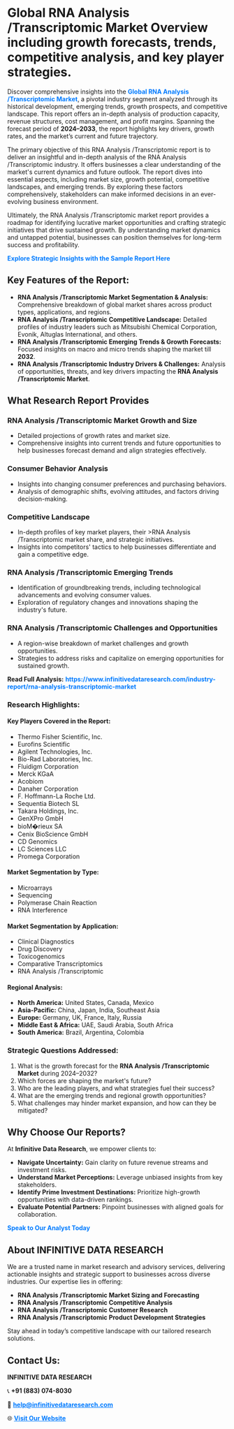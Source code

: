 <h1>Global RNA Analysis /Transcriptomic Market Overview including growth forecasts, trends, competitive analysis, and key player strategies.</h1>
<p>
Discover comprehensive insights into the 
<a href="https://www.infinitivedataresearch.com/industry-report/rna-analysis-transcriptomic-market" rel="dofollow" style="color: #007BFF; text-decoration: none;"><strong>Global RNA Analysis /Transcriptomic Market</strong></a>, a pivotal industry segment analyzed through its historical development, emerging trends, growth prospects, and competitive landscape. This report offers an in-depth analysis of production capacity, revenue structures, cost management, and profit margins. Spanning the forecast period of <strong>2024–2033</strong>, the report highlights key drivers, growth rates, and the market’s current and future trajectory.
</p>
<p>
The primary objective of this RNA Analysis /Transcriptomic report is to deliver an insightful and in-depth analysis of the RNA Analysis /Transcriptomic industry. It offers businesses a clear understanding of the market's current dynamics and future outlook. The report dives into essential aspects, including market size, growth potential, competitive landscapes, and emerging trends. By exploring these factors comprehensively, stakeholders can make informed decisions in an ever-evolving business environment.
</p>
<p>
Ultimately, the RNA Analysis /Transcriptomic market report provides a roadmap for identifying lucrative market opportunities and crafting strategic initiatives that drive sustained growth. By understanding market dynamics and untapped potential, businesses can position themselves for long-term success and profitability.
</p>
<p>
<a href="https://www.infinitivedataresearch.com/request-sample/reportId=112741" style="color: #007BFF; text-decoration: none;"><strong>Explore Strategic Insights with the Sample Report Here</strong></a>
</p>

<h2>Key Features of the Report:</h2>
<ul>
<li><strong>RNA Analysis /Transcriptomic Market Segmentation & Analysis:</strong> Comprehensive breakdown of global market shares across product types, applications, and regions.</li>
<li><strong>RNA Analysis /Transcriptomic Competitive Landscape:</strong> Detailed profiles of industry leaders such as Mitsubishi Chemical Corporation, Evonik, Altuglas International, and others.</li>
<li><strong>RNA Analysis /Transcriptomic Emerging Trends & Growth Forecasts:</strong> Focused insights on macro and micro trends shaping the market till <strong>2032</strong>.</li>
<li><strong>RNA Analysis /Transcriptomic Industry Drivers & Challenges:</strong> Analysis of opportunities, threats, and key drivers impacting the <strong>RNA Analysis /Transcriptomic Market</strong>.</li>
</ul>

<h2>What Research Report Provides</h2>
<h3>RNA Analysis /Transcriptomic Market Growth and Size</h3>
<ul>
<li>Detailed projections of growth rates and market size.</li>
<li>Comprehensive insights into current trends and future opportunities to help businesses forecast demand and align strategies effectively.</li>
</ul>

<h3>Consumer Behavior Analysis</h3>
<ul>
<li>Insights into changing consumer preferences and purchasing behaviors.</li>
<li>Analysis of demographic shifts, evolving attitudes, and factors driving decision-making.</li>
</ul>

<h3>Competitive Landscape</h3>
<ul>
<li>In-depth profiles of key market players, their >RNA Analysis /Transcriptomic market share, and strategic initiatives.</li>
<li>Insights into competitors' tactics to help businesses differentiate and gain a competitive edge.</li>
</ul>

<h3>RNA Analysis /Transcriptomic Emerging Trends</h3>
<ul>
<li>Identification of groundbreaking trends, including technological advancements and evolving consumer values.</li>
<li>Exploration of regulatory changes and innovations shaping the industry's future.</li>
</ul>

<h3>RNA Analysis /Transcriptomic Challenges and Opportunities</h3>
<ul>
<li>A region-wise breakdown of market challenges and growth opportunities.</li>
<li>Strategies to address risks and capitalize on emerging opportunities for sustained growth.</li>
</ul>
<p><strong>Read Full Analysis:</strong> <a href="https://www.infinitivedataresearch.com/industry-report/rna-analysis-transcriptomic-market" rel="dofollow" style="color: #007BFF; text-decoration: none;"><strong>https://www.infinitivedataresearch.com/industry-report/rna-analysis-transcriptomic-market</strong></a></p>
<h3>Research Highlights:</h3>
<h4>Key Players Covered in the Report:</h4>
<ul><li>Thermo Fisher Scientific, Inc.</li><li>Eurofins Scientific</li><li>Agilent Technologies, Inc.</li><li>Bio-Rad Laboratories, Inc.</li><li>Fluidigm Corporation</li><li>Merck KGaA</li><li>Acobiom</li><li>Danaher Corporation</li><li>F. Hoffmann-La Roche Ltd.</li><li>Sequentia Biotech SL</li><li>Takara Holdings, Inc.</li><li>GenXPro GmbH</li><li>bioM�rieux SA</li><li>Cenix BioScience GmbH</li><li>CD Genomics</li><li>LC Sciences LLC</li><li>Promega Corporation</li></ul>
<h4>Market Segmentation by Type:</h4>
<ul><li>Microarrays</li><li>Sequencing</li><li>Polymerase Chain Reaction</li><li>RNA Interference</li></ul>
<h4>Market Segmentation by Application:</h4>
<ul><li>Clinical Diagnostics</li><li>Drug Discovery</li><li>Toxicogenomics</li><li>Comparative Transcriptomics</li><li>RNA Analysis /Transcriptomic</li></ul>

<h4>Regional Analysis:</h4>
<ul>
<li><strong>North America:</strong> United States, Canada, Mexico</li>
<li><strong>Asia-Pacific:</strong> China, Japan, India, Southeast Asia</li>
<li><strong>Europe:</strong> Germany, UK, France, Italy, Russia</li>
<li><strong>Middle East & Africa:</strong> UAE, Saudi Arabia, South Africa</li>
<li><strong>South America:</strong> Brazil, Argentina, Colombia</li>
</ul>

<h3>Strategic Questions Addressed:</h3>
<ol>
<li>What is the growth forecast for the <strong>RNA Analysis /Transcriptomic Market</strong> during 2024–2032?</li>
<li>Which forces are shaping the market's future?</li>
<li>Who are the leading players, and what strategies fuel their success?</li>
<li>What are the emerging trends and regional growth opportunities?</li>
<li>What challenges may hinder market expansion, and how can they be mitigated?</li>
</ol>

<h2>Why Choose Our Reports?</h2>
<p>At <strong>Infinitive Data Research</strong>, we empower clients to:</p>
<ul>
<li><strong>Navigate Uncertainty:</strong> Gain clarity on future revenue streams and investment risks.</li>
<li><strong>Understand Market Perceptions:</strong> Leverage unbiased insights from key stakeholders.</li>
<li><strong>Identify Prime Investment Destinations:</strong> Prioritize high-growth opportunities with data-driven rankings.</li>
<li><strong>Evaluate Potential Partners:</strong> Pinpoint businesses with aligned goals for collaboration.</li>
</ul>
<p><a href="https://www.infinitivedataresearch.com/industry-report/rna-analysis-transcriptomic-market" rel="dofollow" style="color: #007BFF; text-decoration: none;"><strong>Speak to Our Analyst Today</strong></a></p>

<h2>About INFINITIVE DATA RESEARCH</h2>
<p>We are a trusted name in market research and advisory services, delivering actionable insights and strategic support to businesses across diverse industries. Our expertise lies in offering:</p>
<ul>
<li><strong>RNA Analysis /Transcriptomic Market Sizing and Forecasting</strong></li>
<li><strong>RNA Analysis /Transcriptomic Competitive Analysis</strong></li>
<li><strong>RNA Analysis /Transcriptomic Customer Research</strong></li>
<li><strong>RNA Analysis /Transcriptomic Product Development Strategies</strong></li>
</ul>
<p>Stay ahead in today’s competitive landscape with our tailored research solutions.</p>

<h2>Contact Us:</h2>
<p><strong>INFINITIVE DATA RESEARCH</strong></p>
<p>📞 <strong>+91 (883) 074-8030</strong></p>
<p>📧 <strong><a href="mailto:help@infinitivedataresearch.com" style="color: #007BFF;">help@infinitivedataresearch.com</a></strong></p>
<p>🌐 <strong><a href="https://www.infinitivedataresearch.com" rel="dofollow" style="color: #007BFF;">Visit Our Website</a></strong></p>